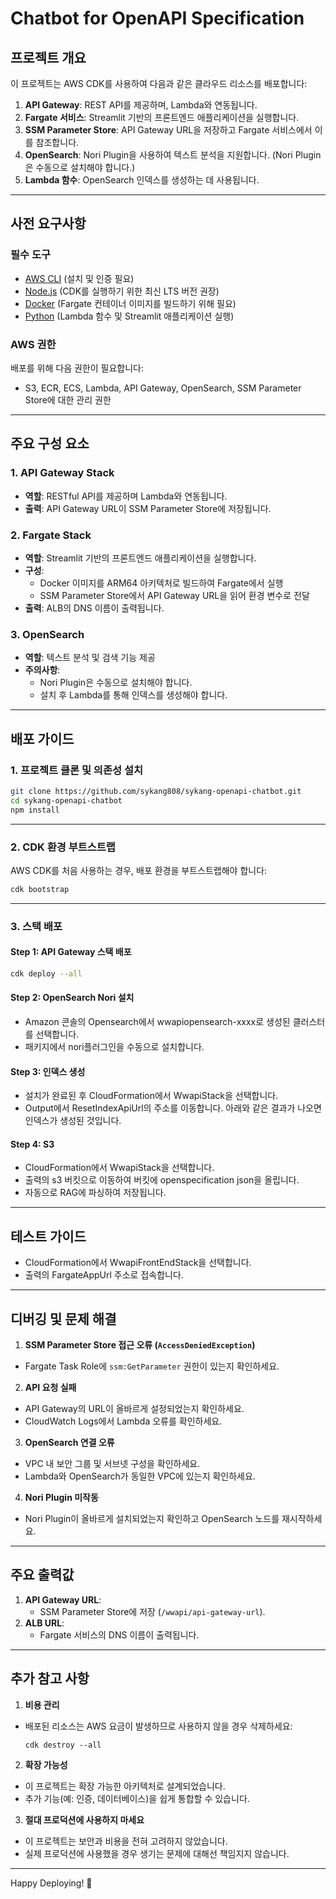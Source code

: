 # Chatbot for OpenAPI Specification

## 프로젝트 개요

이 프로젝트는 AWS CDK를 사용하여 다음과 같은 클라우드 리소스를 배포합니다:

1. **API Gateway**: REST API를 제공하며, Lambda와 연동됩니다.
2. **Fargate 서비스**: Streamlit 기반의 프론트엔드 애플리케이션을 실행합니다.
3. **SSM Parameter Store**: API Gateway URL을 저장하고 Fargate 서비스에서 이를 참조합니다.
4. **OpenSearch**: Nori Plugin을 사용하여 텍스트 분석을 지원합니다. (Nori Plugin은 수동으로 설치해야 합니다.)
5. **Lambda 함수**: OpenSearch 인덱스를 생성하는 데 사용됩니다.

---

## 사전 요구사항

### 필수 도구

- [AWS CLI](https://aws.amazon.com/cli/) (설치 및 인증 필요)
- [Node.js](https://nodejs.org/) (CDK를 실행하기 위한 최신 LTS 버전 권장)
- [Docker](https://www.docker.com/) (Fargate 컨테이너 이미지를 빌드하기 위해 필요)
- [Python](https://www.python.org/) (Lambda 함수 및 Streamlit 애플리케이션 실행)

### AWS 권한

배포를 위해 다음 권한이 필요합니다:

- S3, ECR, ECS, Lambda, API Gateway, OpenSearch, SSM Parameter Store에 대한 관리 권한

---

## 주요 구성 요소

### 1. API Gateway Stack

- **역할**: RESTful API를 제공하며 Lambda와 연동됩니다.
- **출력**: API Gateway URL이 SSM Parameter Store에 저장됩니다.

### 2. Fargate Stack

- **역할**: Streamlit 기반의 프론트엔드 애플리케이션을 실행합니다.
- **구성**:
  - Docker 이미지를 ARM64 아키텍처로 빌드하여 Fargate에서 실행
  - SSM Parameter Store에서 API Gateway URL을 읽어 환경 변수로 전달
- **출력**: ALB의 DNS 이름이 출력됩니다.

### 3. OpenSearch

- **역할**: 텍스트 분석 및 검색 기능 제공
- **주의사항**:
  - Nori Plugin은 수동으로 설치해야 합니다.
  - 설치 후 Lambda를 통해 인덱스를 생성해야 합니다.

---

## 배포 가이드

### 1. 프로젝트 클론 및 의존성 설치

```bash
git clone https://github.com/sykang808/sykang-openapi-chatbot.git
cd sykang-openapi-chatbot
npm install
```

---

### 2. CDK 환경 부트스트랩

AWS CDK를 처음 사용하는 경우, 배포 환경을 부트스트랩해야 합니다:

```bash
cdk bootstrap
```

---

### 3. 스택 배포

#### Step 1: API Gateway 스택 배포

```bash
cdk deploy --all
```

#### Step 2: OpenSearch Nori 설치

- Amazon 콘솔의 Opensearch에서 wwapiopensearch-xxxx로 생성된 클러스터를 선택합니다.
- 패키지에서 nori플러그인을 수동으로 설치합니다.

#### Step 3: 인덱스 생성

- 설치가 완료된 후 CloudFormation에서 WwapiStack을 선택합니다.
- Output에서 ResetIndexApiUrl의 주소를 이동합니다. 아래와 같은 결과가 나오면 인덱스가 생성된 것입니다.

#### Step 4: S3

- CloudFormation에서 WwapiStack을 선택합니다.
- 출력의 s3 버킷으로 이동하여 버킷에 openspecification json을 올립니다.
- 자동으로 RAG에 파싱하여 저장됩니다.

---

## 테스트 가이드

- CloudFormation에서 WwapiFrontEndStack을 선택합니다.
- 출력의 FargateAppUrl 주소로 접속합니다.

---

## 디버깅 및 문제 해결

1. **SSM Parameter Store 접근 오류 (`AccessDeniedException`)**

- Fargate Task Role에 `ssm:GetParameter` 권한이 있는지 확인하세요.

2. **API 요청 실패**

- API Gateway의 URL이 올바르게 설정되었는지 확인하세요.
- CloudWatch Logs에서 Lambda 오류를 확인하세요.

3. **OpenSearch 연결 오류**

- VPC 내 보안 그룹 및 서브넷 구성을 확인하세요.
- Lambda와 OpenSearch가 동일한 VPC에 있는지 확인하세요.

4. **Nori Plugin 미작동**

- Nori Plugin이 올바르게 설치되었는지 확인하고 OpenSearch 노드를 재시작하세요.

---

## 주요 출력값

1. **API Gateway URL**:
   - SSM Parameter Store에 저장 (`/wwapi/api-gateway-url`).
2. **ALB URL**:
   - Fargate 서비스의 DNS 이름이 출력됩니다.

---

## 추가 참고 사항

1. **비용 관리**

- 배포된 리소스는 AWS 요금이 발생하므로 사용하지 않을 경우 삭제하세요:
  ```
  cdk destroy --all
  ```

2. **확장 가능성**

- 이 프로젝트는 확장 가능한 아키텍처로 설계되었습니다.
- 추가 기능(예: 인증, 데이터베이스)을 쉽게 통합할 수 있습니다.

3. **절대 프로덕션에 사용하지 마세요**

- 이 프로젝트는 보안과 비용을 전혀 고려하지 않았습니다.
- 실제 프로덕션에 사용했을 경우 생기는 문제에 대해선 책임지지 않습니다.

---

Happy Deploying! 🚀
